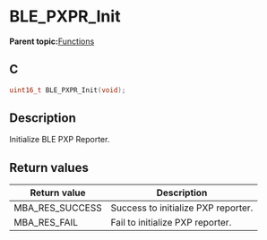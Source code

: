 # BLE\_PXPR\_Init

**Parent topic:**[Functions](GUID-7D25C0C3-350E-4930-91C8-09B67ABDCEC3.md)

## C

```c
uint16_t BLE_PXPR_Init(void);
```

## Description

Initialize BLE PXP Reporter.

## Return values

|Return value|Description|
|------------|-----------|
|MBA\_RES\_SUCCESS|Success to initialize PXP reporter.|
|MBA\_RES\_FAIL|Fail to initialize PXP reporter.|

